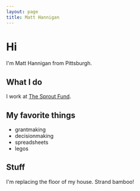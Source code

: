 ```yaml
---
layout: page
title: Matt Hannigan
---
```

# Hi
I'm Matt Hannigan from Pittsburgh.

## What I do
I work at [The Sprout Fund](http://www.sproutfund.org).

## My favorite things
- grantmaking
- decisionmaking
- spreadsheets
- legos

## Stuff
I'm replacing the floor of my house. Strand bamboo!
